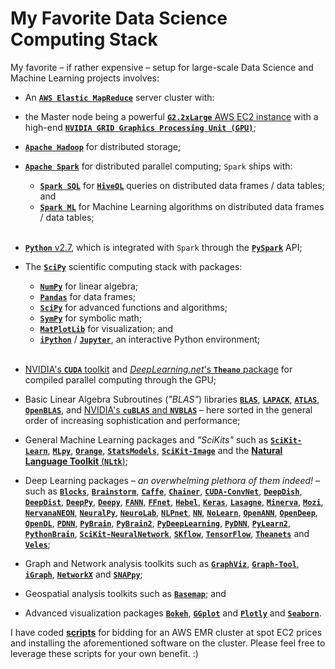 # My Favorite Data Science Computing Stack

My favorite &ndash; if rather expensive &ndash; setup for large-scale Data Science and Machine Learning projects involves:
 
- An [__`AWS Elastic MapReduce`__](https://aws.amazon.com/elasticmapreduce) server cluster with:

- the Master node being a powerful [__`G2.2xLarge`__ AWS EC2 instance](https://aws.amazon.com/ec2/instance-types) with a high-end [__`NVIDIA GRID Graphics Processing Unit (GPU)`__](http://www.nvidia.com/object/nvidia-grid.html);

- [__`Apache Hadoop`__](https://hadoop.apache.org) for distributed storage;

- [__`Apache Spark`__](http://spark.apache.org) for distributed parallel computing; `Spark` ships with:
    - [__`Spark SQL`__](http://spark.apache.org/sql) for [__`HiveQL`__](https://hive.apache.org) queries on distributed data frames / data tables; and
    - [__`Spark ML`__](http://spark.apache.org/docs/latest/ml-guide.html) for Machine Learning algorithms on distributed data frames / data tables; <br><br>

- [__`Python`__ v2.7](https://www.python.org), which is integrated with `Spark` through the [__`PySpark`__](https://spark.apache.org/docs/0.9.0/python-programming-guide.html) API;
 
- The [__`SciPy`__](http://scipy.org) scientific computing stack with packages:
    - [__`NumPy`__](http://www.numpy.org) for linear algebra;
    - [__`Pandas`__](http://pandas.pydata.org) for data frames;
    - [__`SciPy`__](http://www.scipy.org/scipylib/index.html) for advanced functions and algorithms;
    - [__`SymPy`__](http://www.sympy.org/en/index.html) for symbolic math;
    - [__`MatPlotLib`__](http://matplotlib.org) for visualization; and
    - [__`iPython`__](http://ipython.org) / [__`Jupyter`__](https://jupyter.org), an interactive Python environment; <br><br>

- [NVIDIA's __`CUDA`__ toolkit](http://www.nvidia.com/object/cuda_home_new.html) and [_DeepLearning.net_'s __`Theano`__ package](http://deeplearning.net/software/theano) for compiled parallel computing through the GPU;

- Basic Linear Algebra Subroutines (_"BLAS"_) libraries [__`BLAS`__](http://www.netlib.org/blas), [__`LAPACK`__](http://www.netlib.org/lapack), [__`ATLAS`__](http://math-atlas.sourceforge.net), [__`OpenBLAS`__](http://www.openblas.net), and [NVIDIA's __`cuBLAS`__ and __`NVBLAS`__](https://developer.nvidia.com/cublas) &ndash; here sorted in the general order of increasing sophistication and performance;
    
- General Machine Learning packages and _"SciKits"_ such as [__`SciKit-Learn`__](http://scikit-learn.org/stable), [__`MLpy`__](http://mlpy.sourceforge.net), [__`Orange`__](http://orange.biolab.si), [__`StatsModels`__](http://statsmodels.sourceforge.net), [__`SciKit-Image`__](http://scikit-image.org) and the [__Natural Language Toolkit__ (__`NLtk`__)](http://www.nltk.org);

- Deep Learning packages &ndash; _an overwhelming plethora of them indeed!_ &ndash; such as [__`Blocks`__](http://blocks.readthedocs.org/en/latest), [__`Brainstorm`__](https://brainstorm.readthedocs.org/en/latest/index.html), [__`Caffe`__](http://caffe.berkeleyvision.org), [__`Chainer`__](http://chainer.org), [__`CUDA-ConvNet`__](https://github.com/akrizhevsky/cuda-convnet2), [__`DeepDish`__](http://deepdish.io), [__`DeepDist`__](http://deepdist.com), [__`DeepPy`__](http://andersbll.github.io/deeppy-website), [__`Deepy`__](http://deepy.readthedocs.org/en/latest), [__`FANN`__](http://leenissen.dk/fann/wp), [__`FFnet`__](http://ffnet.sourceforge.net), [__`Hebel`__](http://hebel.readthedocs.org/en/latest/index.html), [__`Keras`__](http://keras.io), [__`Lasagne`__](http://lasagne.readthedocs.org/en/latest/index.html), [__`Minerva`__](https://github.com/dmlc/minerva), [__`Mozi`__](https://github.com/hycis/Mozi), [__`NervanaNEON`__](http://neon.nervanasys.com/docs/latest/index.html), [__`NeuralPy`__](http://pythonhosted.org/neuralpy), [__`NeuroLab`__](https://pythonhosted.org/neurolab), [__`NLPnet`__](http://nilc.icmc.usp.br/nlpnet), [__`NN`__](https://pypi.python.org/pypi/nn), [__`NoLearn`__](https://pythonhosted.org/nolearn), [__`OpenANN`__](http://openann.github.io/OpenANN-apidoc/index.html), [__`OpenDeep`__](http://www.opendeep.org), [__`OpenDL`__](https://github.com/guoding83128/OpenDL), [__`PDNN`__](http://www.cs.cmu.edu/~ymiao/pdnntk.html), [__`PyBrain`__](http://pybrain.org/docs), [__`PyBrain2`__](https://github.com/pybrain2/pybrain2), [__`PyDeepLearning`__](https://pypi.python.org/pypi/PyDeepLearning), [__`PyDNN`__](http://pydnn.readthedocs.org/en/latest), [__`PyLearn2`__](http://deeplearning.net/software/pylearn2), [__`PythonBrain`__](https://github.com/jrialland/python-brain), [__`SciKit-NeuralNetwork`__](http://scikit-neuralnetwork.readthedocs.org/en/latest), [__`SKflow`__](https://github.com/google/skflow), [__`TensorFlow`__](https://www.tensorflow.org), [__`Theanets`__](http://theanets.readthedocs.org/en/stable) and [__`Veles`__](https://velesnet.ml);

- Graph and Network analysis toolkits such as [__`GraphViz`__](http://www.graphviz.org), [__`Graph-Tool`__](https://graph-tool.skewed.de), [__`iGraph`__](http://igraph.org), [__`NetworkX`__](https://networkx.github.io) and [__`SNAPpy`__](http://snap.stanford.edu/snappy/index.html);

- Geospatial analysis toolkits such as [__`Basemap`__](http://matplotlib.org/basemap); and

- Advanced visualization packages [__`Bokeh`__](http://bokeh.pydata.org/en/latest), [__`GGplot`__](http://ggplot.yhathq.com) and [__`Plotly`__](https://plot.ly) and [__`Seaborn`__](http://stanford.edu/~mwaskom/software/seaborn).

I have coded [**scripts**](https://github.com/ChicagoBoothML/Helpy/tree/master/ChicagoBoothML_Helpy/AWS-EMR) for bidding for an AWS EMR cluster at spot EC2 prices and installing the aforementioned software on the cluster. Please feel free to leverage these scripts for your own benefit. :)

